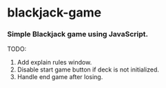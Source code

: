 # blackjack-game
### Simple Blackjack game using JavaScript.

TODO:
1. Add explain rules window.
2. Disable start game button if deck is not initialized.
3. Handle end game after losing.